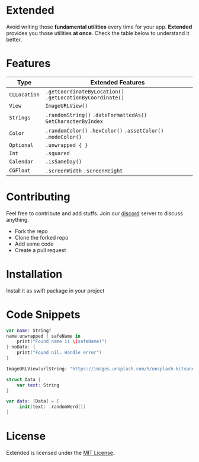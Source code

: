 # Extended
 
Avoid writing those **fundamental utilities** every time for your app. **Extended** provides you those utilities **at once**. Check the table below to understand it better.

# Features

| Type         |  Extended Features                                                |
| -------------| ----------------------------------------------------------------- |
| `CLLocation` | `.getCoordinateByLocation()` `.getLocationByCoordinate()`         |
| `View`       | `ImageURLView()`                                                  |
| `Strings`    | `.randomString()` `.dateFormattedAs()` `GetCharacterByIndex`      |
| `Color`      | `.randomColor()` `.hexColor()` `.assetColor()` `.modeColor()`     |
| `Optional`   | `.unwrapped { }`                                                  |
| `Int`        | `.squared`                                                        |
| `Calendar`   | `.isSameDay()`                                                    |
| `CGFloat`    | `.screenWidth` `.screenHeight`                                    |

# Contributing

Feel free to contribute and add stuffs. Join our [discord](https://discord.gg/5cd3nbgn) server to discuss anything.

- Fork the repo
- Clone the forked repo
- Add some code
- Create a pull request

# Installation

Install it as swift package in your project

# Code Snippets

```swift
var name: String?
name.unwrapped { safeName in
    print("Found name is \(safeName)")
} noData: {
    print("Found nil. Handle error")
}

ImageURLView(urlString: "https://images.unsplash.com/5/unsplash-kitsune-4.jpg?ixlib=rb-0.3.5&q=85&fm=jpg&crop=entropy&cs=srgb&ixid=eyJhcHBfaWQiOjEyMDd9&s=ce40ce8b8ba365e5e6d06401e5485390")

struct Data {
    var text: String
}

var data: [Data] = [
    .init(text: .randomWord())
]
```

# License

Extended is licensed under the [MIT License](https://github.com/App-Lobby/Extended/blob/main/LICENSE).
